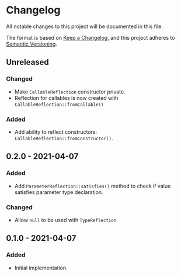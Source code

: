 # Changelog

All notable changes to this project will be documented in this file.

The format is based on [Keep a Changelog](https://keepachangelog.com/en/1.0.0/),
and this project adheres to [Semantic Versioning](https://semver.org/spec/v2.0.0.html).

## Unreleased
### Changed
- Make `CallableReflection` constructor private.
- Reflection for callables is now created with `CallableReflection::fromCallable()` 

### Added
- Add ability to reflect constructors: `CallableReflection::fromConstructor()`.

## 0.2.0 - 2021-04-07
### Added
- Add `ParameterReflection::satisfies()` method to check if value satisfies parameter type declaration.

### Changed
- Allow `null` to be used with `TypeReflection`.

## 0.1.0 - 2021-04-07
### Added
- Initial implementation.
